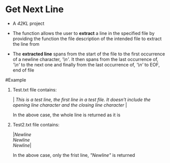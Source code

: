 # Get Next Line

- A *42KL* project

- The function allows the user to **extract** a line in the specified file by providing the function the file description of the intended file to extract the line from

- The **extracted line** spans from the start of the file to the first occurrence of a newline character, *'\n'*. It then spans from the last occurrence of, *'\n'* to the next one and finally from the last occurrence of, *'\n'* to EOF, end of file


#Example

1. Test.txt file contains:

   | *This is a test line, the first line in a test file. It doesn't include the opening line character and the closing line character* |

   In the above case, the whole line is returned as it is

2. Test2.txt file contains:

   |*Newline </br> Newline </br> Newline*|

   In the above case, only the frist line, *"Newline"* is returned

